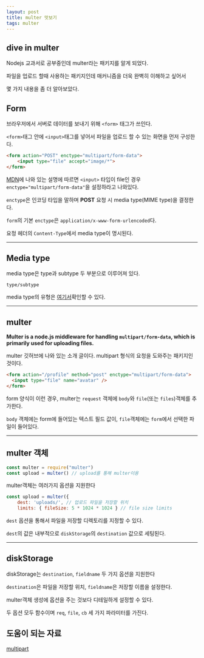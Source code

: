 ```yaml
---
layout: post 
title: multer 맛보기
tags: multer
---
```


## dive in multer

Nodejs 교과서로 공부중인데 multer라는 패키지를 알게 되었다.

파일을 업로드 할때 사용하는 패키지인데 매커니즘을 더욱 완벽히 이해하고 싶어서

몇 가지 내용을 좀 더 알아보았다.

## Form

브라우저에서 서버로 데이터를 보내기 위해 `<form>` 태그가 쓰인다.

`<form>`태그 안에 `<input>`태그를 넣어서 파일을 업로드 할 수 있는 화면을 먼저 구성한다.

```html
<form action="POST" enctype="multipart/form-data">
    <input type="file" accept="image/*">
</form>
```

[MDN](https://developer.mozilla.org/en-US/docs/Web/HTML/Element/form#attributes_for_form_submission)에 나와 있는 설명에 따르면 `<input>` 타입이 file인 경우 `enctype="multipart/form-data"`을 설정하라고 나와있다.

`enctype`은 인코딩 타입을 말하며 **POST** 요청 시 media type(MIME type)을 결정한다.

`form`의 기본 `enctype`은 `application/x-www-form-urlencoded`다.

요청 헤더의 `Content-Type`에서 media type이 명시된다.

***

## Media type

media type은 type과 subtype 두 부분으로 이루어져 있다.

    type/subtype

media type의 유형은 [여기서](https://en.wikipedia.org/wiki/Media_type)확인할 수 있다.

***

## multer

**Multer is a node.js middleware for handling `multipart/form-data`, which is primarily used for uploading files.**

multer 깃허브에 나와 있는 소개 글이다. multipart 형식의 요청을 도와주는 패키지인 것이다.

```html
<form action="/profile" method="post" enctype="multipart/form-data">
  <input type="file" name="avatar" />
</form>
```

form 양식이 이런 경우, multer는 `request` 객체에 `body`와 `file`(또는 `files`)객체를 추가한다.

`body` 객체에는 form에 들어있는 텍스트 필드 값이, `file`객체에는 `form`에서 선택한 파일이 들어있다.

***

## multer 객체

```javascript
const multer = require("multer")
const upload = multer() // upload를 통해 multer이용
```

multer객체는 여러가지 옵션을 지원한다

```javascript
const upload = multer({
    dest: 'uploads/', // 업로드 파일을 저장할 위치
    limits: { fileSize: 5 * 1024 * 1024 } // file size limits
```

`dest` 옵션을 통해서 파일을 저장할 디렉토리를 지정할 수 있다.

`dest`의 값은 내부적으로 `diskStorage`의 `destination` 값으로 세팅된다.

***

## diskStorage

diskStorage는 `destination`, `fieldname` 두 가지 옵션을 지원한다

`destination`은 파일을 저장할 위치, `fieldname`은 저장할 이름을 설정한다.

multer객체 생성에 옵션을 주는 것보다 디테일하게 설정할 수 있다.

두 옵션 모두 함수이며 `req`, `file`, `cb` 세 가지 파라미터를 가진다.

## 도움이 되는 자료

[multipart](https://www.w3.org/TR/html401/interact/forms.html#h-17.13.4)